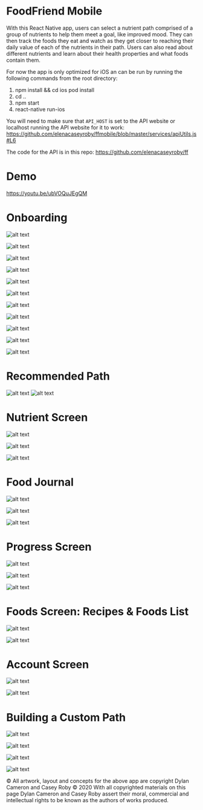 # FoodFriend Mobile
 
With this React Native app, users can select a nutrient path comprised of a group of nutrients to help them meet a goal, like improved mood.  They can then track the foods they eat and watch as they get closer to reaching their daily value of each of the nutrients in their path.  Users can also read about different nutrients and learn about their health properties and what foods contain them.

For now the app is only optimized for iOS an can be run by running the following commands from the root directory:
1. npm install  && cd ios pod install
2. cd .. 
3. npm start
4. react-native run-ios

You will need to make sure that `API_HOST` is set to the API website or localhost running the API website for it to work: https://github.com/elenacaseyroby/ffmobile/blob/master/services/apiUtils.js#L6

The code for the API is in this repo: https://github.com/elenacaseyroby/ff

# Demo
https://youtu.be/ubVOQuJEgQM

# Onboarding

![alt text](https://github.com/elenacaseyroby/ffmobile/blob/master/screenshots/IMG-0803.PNG)

![alt text](https://github.com/elenacaseyroby/ffmobile/blob/master/screenshots/IMG-0805.PNG)

![alt text](https://github.com/elenacaseyroby/ffmobile/blob/master/screenshots/IMG-0806.PNG)

![alt text](https://github.com/elenacaseyroby/ffmobile/blob/master/screenshots/IMG-0807.PNG)

![alt text](https://github.com/elenacaseyroby/ffmobile/blob/master/screenshots/IMG-0808.PNG)

![alt text](https://github.com/elenacaseyroby/ffmobile/blob/master/screenshots/IMG-0809.PNG)

![alt text](https://github.com/elenacaseyroby/ffmobile/blob/master/screenshots/IMG-0810.PNG)

![alt text](https://github.com/elenacaseyroby/ffmobile/blob/master/screenshots/IMG-0811.PNG)

![alt text](https://github.com/elenacaseyroby/ffmobile/blob/master/screenshots/IMG-0812.PNG)

![alt text](https://github.com/elenacaseyroby/ffmobile/blob/master/screenshots/IMG-0813.PNG)

![alt text](https://github.com/elenacaseyroby/ffmobile/blob/master/screenshots/IMG-0815.PNG)





# Recommended Path
![alt text](https://github.com/elenacaseyroby/ffmobile/blob/master/screenshots/IMG-0816.PNG)
![alt text](https://github.com/elenacaseyroby/ffmobile/blob/master/screenshots/IMG-0820.PNG)






# Nutrient Screen

![alt text](https://github.com/elenacaseyroby/ffmobile/blob/master/screenshots/IMG-0817.PNG)

![alt text](https://github.com/elenacaseyroby/ffmobile/blob/master/screenshots/IMG-0818.PNG)

![alt text](https://github.com/elenacaseyroby/ffmobile/blob/master/screenshots/IMG-0819.PNG)






# Food Journal

![alt text](https://github.com/elenacaseyroby/ffmobile/blob/master/screenshots/IMG-0821.PNG)

![alt text](https://github.com/elenacaseyroby/ffmobile/blob/master/screenshots/IMG-0823.PNG)

![alt text](https://github.com/elenacaseyroby/ffmobile/blob/master/screenshots/IMG-0824.PNG)




# Progress Screen
![alt text](https://github.com/elenacaseyroby/ffmobile/blob/master/screenshots/IMG-0825.PNG)

![alt text](https://github.com/elenacaseyroby/ffmobile/blob/master/screenshots/IMG-0826.PNG)

![alt text](https://github.com/elenacaseyroby/ffmobile/blob/master/screenshots/IMG-0827.PNG)


# Foods Screen: Recipes & Foods List

![alt text](https://github.com/elenacaseyroby/ffmobile/blob/master/screenshots/IMG-0830.PNG)

![alt text](https://github.com/elenacaseyroby/ffmobile/blob/master/screenshots/IMG-0829.PNG)


# Account Screen
![alt text](https://github.com/elenacaseyroby/ffmobile/blob/master/screenshots/IMG-0831.PNG)

![alt text](https://github.com/elenacaseyroby/ffmobile/blob/master/screenshots/IMG-0833.PNG)


# Building a Custom Path 

![alt text](https://github.com/elenacaseyroby/ffmobile/blob/master/screenshots/IMG-0834.PNG)

![alt text](https://github.com/elenacaseyroby/ffmobile/blob/master/screenshots/IMG-0835.PNG)

![alt text](https://github.com/elenacaseyroby/ffmobile/blob/master/screenshots/IMG-0836.PNG)

![alt text](https://github.com/elenacaseyroby/ffmobile/blob/master/screenshots/IMG-0837.PNG)


© All artwork, layout and concepts for the above app are copyright Dylan Cameron and Casey Roby © 2020
With all copyrighted materials on this page Dylan Cameron and Casey Roby assert their moral, commercial and intellectual rights to be known as the authors of works produced.
